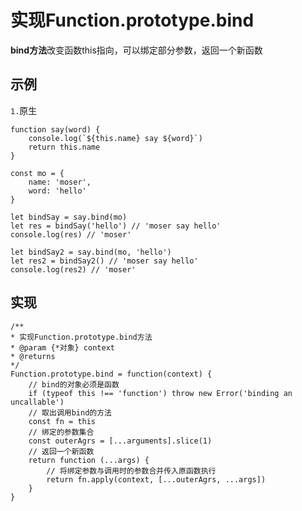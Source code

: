 # 实现Function.prototype.bind
**bind方法**改变函数this指向，可以绑定部分参数，返回一个新函数

## 示例
`1.`原生

    function say(word) {
        console.log(`${this.name} say ${word}`)
        return this.name
    }

    const mo = {
        name: 'moser',
        word: 'hello'
    }

    let bindSay = say.bind(mo)
    let res = bindSay('hello') // 'moser say hello'
    console.log(res) // 'moser'

    let bindSay2 = say.bind(mo, 'hello')
    let res2 = bindSay2() // 'moser say hello'
    console.log(res2) // 'moser'

## 实现
    
    /**
    * 实现Function.prototype.bind方法
    * @param {*对象} context 
    * @returns 
    */
    Function.prototype.bind = function(context) {
        // bind的对象必须是函数
        if (typeof this !== 'function') throw new Error('binding an uncallable')
        // 取出调用bind的方法
        const fn = this
        // 绑定的参数集合
        const outerAgrs = [...arguments].slice(1)
        // 返回一个新函数
        return function (...args) {
            // 将绑定参数与调用时的参数合并传入原函数执行
            return fn.apply(context, [...outerAgrs, ...args])
        }
    }
    

       
